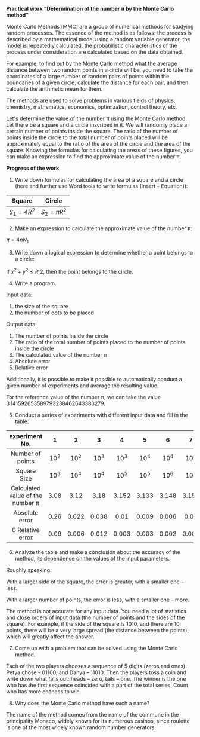 **Practical work "Determination of the number π by the Monte Carlo method"**

Monte Carlo Methods (MMC) are a group of numerical methods for studying random processes. The essence of the method is as follows: the process is described by a mathematical model using a random variable generator, the model is repeatedly calculated, the probabilistic characteristics of the process under consideration are calculated based on the data obtained.

For example, to find out by the Monte Carlo method what the average distance between two random points in a circle will be, you need to take the coordinates of a large number of random pairs of points within the boundaries of a given circle, calculate the distance for each pair, and then calculate the arithmetic mean for them.

The methods are used to solve problems in various fields of physics, chemistry, mathematics, economics, optimization, control theory, etc.

Let's determine the value of the number π using the Monte Carlo method. Let there be a square and a circle inscribed in it. We will randomly place a certain number of points inside the square. The ratio of the number of points inside the circle to the total number of points placed will be approximately equal to the ratio of the area of the circle and the area of the square. Knowing the formulas for calculating the areas of these figures, you can make an expression to find the approximate value of the number π.

**Progress of the work**

1. Write down formulas for calculating the area of a square and a circle (here and further use Word tools to write formulas (Insert – Equation)):

|Square|Circle|
| :-: | :-: |
|$S_1=4R^2$|$S_2=πR^2$|

2. Make an expression to calculate the approximate value of the number π:

$π = 4nN_1$

3. Write down a logical expression to determine whether a point belongs to a circle:

If $x^2 + y^2 ≤ R~2$, then the point belongs to the circle.

4. Write a program.

Input data:

1) the size of the square
2) the number of dots to be placed

Output data:

1) The number of points inside the circle
2) The ratio of the total number of points placed to the number of points inside the circle
3) The calculated value of the number π
4) Absolute error
5) Relative error

Additionally, it is possible to make it possible to automatically conduct a given number of experiments and average the resulting value.

For the reference value of the number π, we can take the value 3.141592653589793238462643383279.

5. Conduct a series of experiments with different input data and fill in the table:


|**experiment No.**|**1**|**2**|**3**|**4**|**5**|**6**|**7**|**8**|**9**|**10**|
| :-: | :-: | :-: | :-: | :-: | :-: | :-: | :-: | :-: | :-: | :-: |
| Number of points|$10^2$|$10^2$|$10^3$|$10^3$|$10^4$|$10^4$|$10^4$|$10^5$|$10^5$|$10^6$|
|Square Size|$10^3$|$10^4$|$10^4$|$10^5$|$10^5$|$10^6$|$10^7$|$10^7$|$10^8$|$10^8$|
|Calculated value of the number π|3.08|3.12|3.18|3.152|3.133|3.148|3.152|3.152|3.151|3.141|
|Absolute error|0\.26|0\.022|0\.038|0\.01|0\.009|0\.006|0\.01|0\.009|0\.009|0\.0007|
|0 Relative error|0\.09|0\.006|0\.012|0\.003|0\.003|0\.002|0\.003|0\.003|0\.003|0\.0003|


6. Analyze the table and make a conclusion about the accuracy of the method, its dependence on the values of the input parameters.

Roughly speaking:

With a larger side of the square, the error is greater, with a smaller one – less.

With a larger number of points, the error is less, with a smaller one – more.

The method is not accurate for any input data. You need a lot of statistics and close orders of input data (the number of points and the sides of the square). For example, if the side of the square is 1010, and there are 10 points, there will be a very large spread (the distance between the points), which will greatly affect the answer.


7. Come up with a problem that can be solved using the Monte Carlo method.

Each of the two players chooses a sequence of 5 digits (zeros and ones). Petya chose - 01100, and Danya – 11010. Then the players toss a coin and write down what falls out: heads – zero, tails – one. The winner is the one who has the first sequence coincided with a part of the total series. Count who has more chances to win.



8. Why does the Monte Carlo method have such a name?

The name of the method comes from the name of the commune in the principality Monaco, widely known for its numerous casinos, since roulette is one of the most widely known random number generators.
